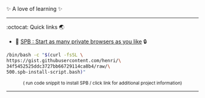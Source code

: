 ✨ A love of learning ✨

---

:octocat: Quick links :earth_asia: 
- :chestnut: [SPB : Start as many private browsers as you like](https://gist.github.com/henri/34f5452525ddc3727bb66729114ca8b4) :lock:
```bash
/bin/bash -c "$(curl -fsSL \
https://gist.githubusercontent.com/henri/\
34f5452525ddc3727bb66729114ca8b4/raw/\
500.spb-install-script.bash)"
```
<p align="center"> <sup> ( run code snippit to install SPB / click link for additional project information) </sup> </p>


---
<!---
henri/henri is a ✨ special ✨ repository because its `README.md` (this file) appears on your GitHub profile.
You can click the Preview link to take a look at your changes.
--->
